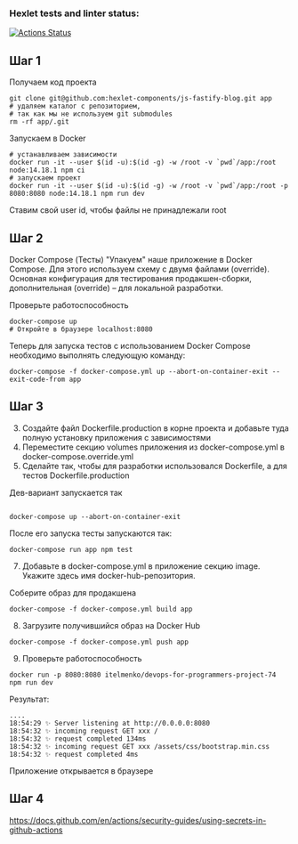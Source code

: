 ### Hexlet tests and linter status:
[![Actions Status](https://github.com/itelmenko/devops-for-programmers-project-74/workflows/hexlet-check/badge.svg)](https://github.com/itelmenko/devops-for-programmers-project-74/actions)

## Шаг 1

Получаем код проекта

```shell
git clone git@github.com:hexlet-components/js-fastify-blog.git app
# удаляем каталог с репозиторием,
# так как мы не используем git submodules
rm -rf app/.git
```

Запускаем в Docker

```shell
# устанавливаем зависимости
docker run -it --user $(id -u):$(id -g) -w /root -v `pwd`/app:/root node:14.18.1 npm ci
# запускаем проект
docker run -it --user $(id -u):$(id -g) -w /root -v `pwd`/app:/root -p 8080:8080 node:14.18.1 npm run dev
```
Ставим свой user id, чтобы файлы не принадлежали root

## Шаг 2

Docker Compose (Тесты)
"Упакуем" наше приложение в Docker Compose.
Для этого используем схему с двумя файлами (override).
Основная конфигурация для тестирования продакшен-сборки, дополнительная (override)
– для локальной разработки.

Проверьте работоспособность

```shell
docker-compose up
# Откройте в браузере localhost:8080
```

Теперь для запуска тестов c использованием Docker Compose необходимо выполнять следующую команду:
```shell
docker-compose -f docker-compose.yml up --abort-on-container-exit --exit-code-from app
```

## Шаг 3

3. Создайте файл Dockerfile.production в корне проекта и добавьте туда полную установку приложения с зависимостями
4. Переместите секцию volumes приложения из docker-compose.yml в docker-compose.override.yml
5. Сделайте так, чтобы для разработки использовался Dockerfile, а для тестов Dockerfile.production

Дев-вариант запускается так

```shell

docker-compose up --abort-on-container-exit
```

После его запуска тесты запускаются так:

```shell
docker-compose run app npm test
```

7. Добавьте в docker-compose.yml в приложение секцию image. Укажите здесь имя docker-hub-репозитория.

Соберите образ для продакшена

```shell
docker-compose -f docker-compose.yml build app
```

8. Загрузите получившийся образ на Docker Hub

```shell
docker-compose -f docker-compose.yml push app
```

9. Проверьте работоспособность

```shell
docker run -p 8080:8080 itelmenko/devops-for-programmers-project-74 npm run dev

```

Результат:
```
....
18:54:29 ✨ Server listening at http://0.0.0.0:8080
18:54:32 ✨ incoming request GET xxx /
18:54:32 ✨ request completed 134ms
18:54:32 ✨ incoming request GET xxx /assets/css/bootstrap.min.css
18:54:32 ✨ request completed 4ms

```

Приложение открывается в браузере

## Шаг 4

https://docs.github.com/en/actions/security-guides/using-secrets-in-github-actions


